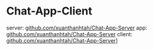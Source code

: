 # Chat-App-Client
server: [github.com/xuanthanhtah/Chat-App-Server](https://github.com/xuanthanhtah/Chat-App-Server)
app: [github.com/xuanthanhtah/Chat-App-Server](https://github.com/xuanthanhtah/Find_Job_App)
client: [github.com/xuanthanhtah/Chat-App-Server](https://github.com/xuanthanhtah/Find_Job_App)]
